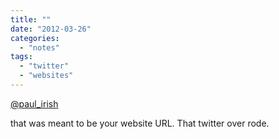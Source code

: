 ```yaml
---
title: ""
date: "2012-03-26"
categories: 
  - "notes"
tags: 
  - "twitter"
  - "websites"
---
```


[@paul\_irish](https://twitter.com/paul_irish)

that was meant to be your website URL. That twitter over rode.
